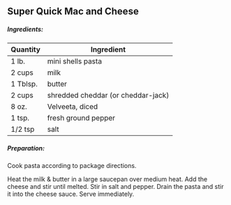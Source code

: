 ## Super Quick Mac and Cheese

##### Ingredients:

| Quantity | Ingredient                         |
|----------|------------------------------------|
| 1 lb.    | mini shells pasta                  |
| 2 cups   | milk                               |
| 1 Tblsp. | butter                             |
| 2 cups   | shredded cheddar (or cheddar-jack) |
| 8 oz.    | Velveeta, diced                    |
| 1 tsp.   | fresh ground pepper                |
| 1/2 tsp  | salt                               |

##### Preparation:
Cook pasta according to package directions.

Heat the milk & butter in a large saucepan over medium heat. Add the cheese and stir until melted. Stir
in salt and pepper.  Drain the pasta and stir it into the cheese sauce.  Serve immediately.

